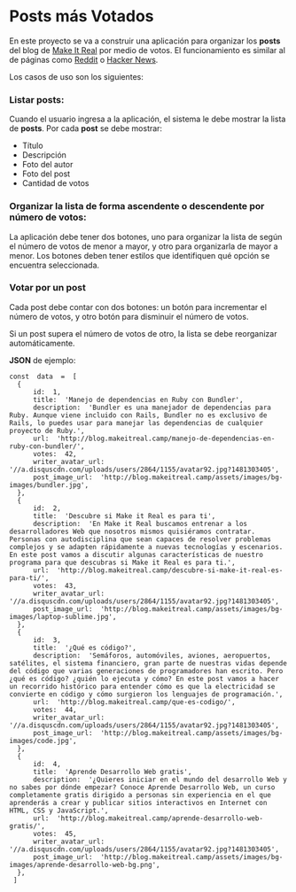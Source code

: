 # Posts más Votados
En este proyecto se va a construir una aplicación para organizar los **posts** del blog de [Make It Real](http://blog.makeitreal.camp/) por medio de votos. El funcionamiento es similar al de páginas como [Reddit](http://reddit.com/) o [Hacker News](https://news.ycombinator.com/).

Los casos de uso son los siguientes:

### Listar posts:

Cuando el usuario ingresa a la aplicación, el sistema le debe mostrar la lista de  **posts**. Por cada  **post**  se debe mostrar:

-   Título
-   Descripción
-   Foto del autor
-   Foto del post
-   Cantidad de votos

### Organizar la lista de forma ascendente o descendente por número de votos:

La aplicación debe tener dos botones, uno para organizar la lista de según el número de votos de menor a mayor, y otro para organizarla de mayor a menor. Los botones deben tener estilos que identifiquen qué opción se encuentra seleccionada.

### Votar por un post

Cada post debe contar con dos botones: un botón para incrementar el número de votos, y otro botón para disminuir el número de votos.

Si un post supera el número de votos de otro, la lista se debe reorganizar automáticamente.

**JSON** de ejemplo: 
```
const  data  =  [
  {
	  id:  1,
	  title:  'Manejo de dependencias en Ruby con Bundler',
	  description:  'Bundler es una manejador de dependencias para Ruby. Aunque viene incluido con Rails, Bundler no es exclusivo de Rails, lo puedes usar para manejar las dependencias de cualquier proyecto de Ruby.',
	  url:  'http://blog.makeitreal.camp/manejo-de-dependencias-en-ruby-con-bundler/',
	  votes:  42,
	  writer_avatar_url:  '//a.disquscdn.com/uploads/users/2864/1155/avatar92.jpg?1481303405',
	  post_image_url:  'http://blog.makeitreal.camp/assets/images/bg-images/bundler.jpg',
  },
  {
	  id:  2,
	  title:  'Descubre si Make it Real es para ti',
	  description:  'En Make it Real buscamos entrenar a los desarrolladores Web que nosotros mismos quisiéramos contratar. Personas con autodisciplina que sean capaces de resolver problemas complejos y se adapten rápidamente a nuevas tecnologías y escenarios. En este post vamos a discutir algunas características de nuestro programa para que descubras si Make it Real es para ti.',
	  url:  'http://blog.makeitreal.camp/descubre-si-make-it-real-es-para-ti/',
	  votes:  43,
	  writer_avatar_url:  '//a.disquscdn.com/uploads/users/2864/1155/avatar92.jpg?1481303405',
	  post_image_url:  'http://blog.makeitreal.camp/assets/images/bg-images/laptop-sublime.jpg',
  },
  {
	  id:  3,
	  title:  '¿Qué es código?',
	  description:  'Semáforos, automóviles, aviones, aeropuertos, satélites, el sistema financiero, gran parte de nuestras vidas depende del código que varias generaciones de programadores han escrito. Pero ¿qué es código? ¿quién lo ejecuta y cómo? En este post vamos a hacer un recorrido histórico para entender cómo es que la electricidad se convierte en código y cómo surgieron los lenguajes de programación.',
	  url:  'http://blog.makeitreal.camp/que-es-codigo/',
	  votes:  44,
	  writer_avatar_url:  '//a.disquscdn.com/uploads/users/2864/1155/avatar92.jpg?1481303405',
	  post_image_url:  'http://blog.makeitreal.camp/assets/images/bg-images/code.jpg',
  },
  {
	  id:  4,
	  title:  'Aprende Desarrollo Web gratis',
	  description:  '¿Quieres iniciar en el mundo del desarrollo Web y no sabes por dónde empezar? Conoce Aprende Desarrollo Web, un curso completamente gratis dirigido a personas sin experiencia en el que aprenderás a crear y publicar sitios interactivos en Internet con HTML, CSS y JavaScript.',
	  url:  'http://blog.makeitreal.camp/aprende-desarrollo-web-gratis/',
	  votes:  45,
	  writer_avatar_url:  '//a.disquscdn.com/uploads/users/2864/1155/avatar92.jpg?1481303405',
	  post_image_url:  'http://blog.makeitreal.camp/assets/images/bg-images/aprende-desarrollo-web-bg.png',
  },
 ]
```
